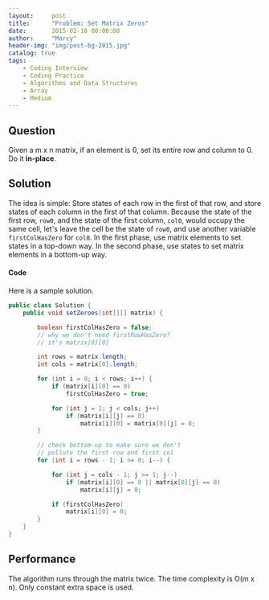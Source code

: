 ```yaml
---
layout:     post
title:      "Problem: Set Matrix Zeros"
date:       2015-02-18 00:00:00
author:     "Marcy"
header-img: "img/post-bg-2015.jpg"
catalog: true
tags:
    - Coding Interview
    - Coding Practice
    - Algorithms and Data Structures
    - Array
    - Medium
---
```


## Question

Given a m x n matrix, if an element is 0, set its entire row and column to 0. Do it **in-place**.

## Solution

The idea is simple: Store states of each row in the first of that row, and store states of each column in the first of that column. Because the state of the first row, `row0`, and the state of the first column, `col0`, would occupy the same cell, let's leave the cell be the state of `row0`, and use another variable `firstColHasZero` for `col0`. In the first phase, use matrix elements to set states in a top-down way. In the second phase, use states to set matrix elements in a bottom-up way.
#### Code

Here is a sample solution.

```java
public class Solution {
    public void setZeroes(int[][] matrix) {

        boolean firstColHasZero = false;
        // why we don't need firstRowHasZero?
        // it's matrix[0][0]

        int rows = matrix.length;
        int cols = matrix[0].length;

        for (int i = 0; i < rows; i++) {
            if (matrix[i][0] == 0)
                firstColHasZero = true;

            for (int j = 1; j < cols; j++)
                if (matrix[i][j] == 0)
                    matrix[i][0] = matrix[0][j] = 0;
        }

        // check bottom-up to make sure we don't
        // pollute the first row and first col
        for (int i = rows - 1; i >= 0; i--) {

            for (int j = cols - 1; j >= 1; j--)
                if (matrix[i][0] == 0 || matrix[0][j] == 0)
                    matrix[i][j] = 0;

            if (firstColHasZero)
                matrix[i][0] = 0;
        }
    }
}
```

## Performance

The algorithm runs through the matrix twice. The time complexity is O(m x n). Only constant extra space is used.
